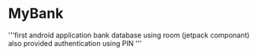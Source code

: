 # MyBank

'''first android application
bank database using room (jetpack componant)
also provided authentication using PIN '''

